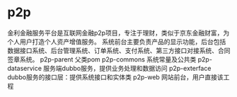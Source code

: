 # p2p
金利金融服务平台是互联网金融p2p项目，专注于理财，类似于京东金融财富，为个人用户打造个人资产增值服务。
系统前台主要负责产品的显示功能，后台包括数据接口系统、后台管理系统、订单系统、支付系统、第三方接口对接系统、合同签章系统。
p2p-parent
父类pom
p2p-commons
系统常量及公共类
p2p-dataservice
服务端dubbo服务，提供业务处理和数据访问
p2p-exterface
dubbo服务的接口层：提供系统接口和实体类
p2p-web
网站前台，用户直接该工程


